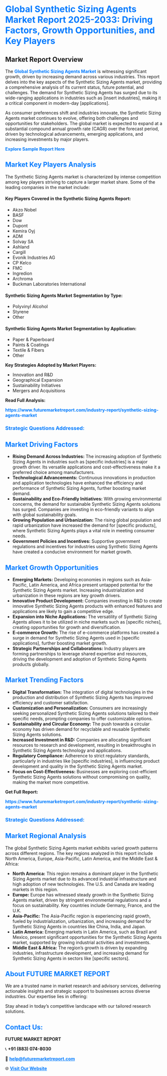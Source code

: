 <h1 style="color: #007BFF;">Global Synthetic Sizing Agents Market Report 2025-2033: Driving Factors, Growth Opportunities, and Key Players</h1>

<section id="overview">
<h2>Market Report Overview</h2>
<p>The <a href="https://www.futuremarketreport.com/industry-report/synthetic-sizing-agents-market" style="color: #007BFF; text-decoration: none;"><strong>Global Synthetic Sizing Agents Market</strong></a> is witnessing significant growth, driven by increasing demand across various industries. This report delves into the key aspects of the Synthetic Sizing Agents market, providing a comprehensive analysis of its current status, future potential, and challenges. The demand for Synthetic Sizing Agents has surged due to its wide-ranging applications in industries such as [insert industries], making it a critical component in modern-day [applications].</p>
<p>As consumer preferences shift and industries innovate, the Synthetic Sizing Agents market continues to evolve, offering both challenges and opportunities for stakeholders. The global market is expected to expand at a substantial compound annual growth rate (CAGR) over the forecast period, driven by technological advancements, emerging applications, and increasing investments by major players.</p>
</section>

<section id="overview">
<p><a href="https://www.futuremarketreport.com/request-sample/reportId=92898" style="color: #007BFF; text-decoration: none;"><strong>Explore Sample Report Here</strong></a></p>
</section>

<section id="key-players">
<h2 style="color: #007BFF;">Market Key Players Analysis</h2>
<p>The Synthetic Sizing Agents market is characterized by intense competition among key players striving to capture a larger market share. Some of the leading companies in the market include:</p>
<h4>Key Players Covered in the Synthetic Sizing Agents Report:</h4>
<ul><li>Akzo Nobel</li><li>BASF</li><li>Dow</li><li>Dupont</li><li>Kemira Oyj</li><li>ADM</li><li>Solvay SA</li><li>Ashland</li><li>Cargill</li><li>Evonik Industries AG</li><li>CP Kelco</li><li>FMC</li><li>Ingredion</li><li>Archroma</li><li>Buckman Laboratories International</li></ul>
<h4>Synthetic Sizing Agents Market Segmentation by Type:</h4>
<ul><li>Polyvinyl Alcohol</li><li>Styrene</li><li>Other</li></ul>

<h4>Synthetic Sizing Agents Market Segmentation by Application:</h4>
<ul><li>Paper &amp; Paperboard</li><li>Paints &amp; Coatings</li><li>Textile &amp; Fibers</li><li>Other</li></ul>
<p><strong>Key Strategies Adopted by Market Players:</strong></p>
<ul>
<li>Innovation and R&D</li>
<li>Geographical Expansion</li>
<li>Sustainability Initiatives</li>
<li>Mergers and Acquisitions</li>
</ul>
</section>

<section>
<p><strong>Read Full Analysis: </strong></p><a href="https://www.futuremarketreport.com/industry-report/synthetic-sizing-agents-market" style="color: #007BFF; text-decoration: none;"><strong>https://www.futuremarketreport.com/industry-report/synthetic-sizing-agents-market</strong></a>
<h3 style="color: #007BFF;">Strategic Questions Addressed:</h3>
</section>

<section id="driving-factors">
<h2 style="color: #007BFF;">Market Driving Factors</h2>
<ul>
<li><strong>Rising Demand Across Industries:</strong> The increasing adoption of Synthetic Sizing Agents in industries such as [specific industries] is a major growth driver. Its versatile applications and cost-effectiveness make it a preferred choice among manufacturers.</li>
<li><strong>Technological Advancements:</strong> Continuous innovations in production and application technologies have enhanced the efficiency and performance of Synthetic Sizing Agents, further boosting market demand.</li>
<li><strong>Sustainability and Eco-Friendly Initiatives:</strong> With growing environmental concerns, the demand for sustainable Synthetic Sizing Agents solutions has surged. Companies are investing in eco-friendly variants to align with global sustainability goals.</li>
<li><strong>Growing Population and Urbanization:</strong> The rising global population and rapid urbanization have increased the demand for [specific products], where Synthetic Sizing Agents plays a vital role in meeting consumer needs.</li>
<li><strong>Government Policies and Incentives:</strong> Supportive government regulations and incentives for industries using Synthetic Sizing Agents have created a conducive environment for market growth.</li>
</ul>
</section>

<section id="growth-opportunities">
<h2 style="color: #007BFF;">Market Growth Opportunities</h2>
<ul>
<li><strong>Emerging Markets:</strong> Developing economies in regions such as Asia-Pacific, Latin America, and Africa present untapped potential for the Synthetic Sizing Agents market. Increasing industrialization and urbanization in these regions are key growth drivers.</li>
<li><strong>Innovative Product Development:</strong> Companies investing in R&D to create innovative Synthetic Sizing Agents products with enhanced features and applications are likely to gain a competitive edge.</li>
<li><strong>Expansion into Niche Applications:</strong> The versatility of Synthetic Sizing Agents allows it to be utilized in niche markets such as [specific niches], creating opportunities for growth and diversification.</li>
<li><strong>E-commerce Growth:</strong> The rise of e-commerce platforms has created a surge in demand for Synthetic Sizing Agents used in [specific applications], further boosting market growth.</li>
<li><strong>Strategic Partnerships and Collaborations:</strong> Industry players are forming partnerships to leverage shared expertise and resources, driving the development and adoption of Synthetic Sizing Agents products globally.</li>
</ul>
</section>

<section id="trending-factors">
<h2 style="color: #007BFF;">Market Trending Factors</h2>
<ul>
<li><strong>Digital Transformation:</strong> The integration of digital technologies in the production and distribution of Synthetic Sizing Agents has improved efficiency and customer satisfaction.</li>
<li><strong>Customization and Personalization:</strong> Consumers are increasingly seeking personalized Synthetic Sizing Agents solutions tailored to their specific needs, prompting companies to offer customizable options.</li>
<li><strong>Sustainability and Circular Economy:</strong> The push towards a circular economy has driven demand for recyclable and reusable Synthetic Sizing Agents solutions.</li>
<li><strong>Increased Investment in R&D:</strong> Companies are allocating significant resources to research and development, resulting in breakthroughs in Synthetic Sizing Agents technology and applications.</li>
<li><strong>Regulatory Compliance:</strong> Adherence to strict regulatory standards, particularly in industries like [specific industries], is influencing product development and quality in the Synthetic Sizing Agents market.</li>
<li><strong>Focus on Cost-Effectiveness:</strong> Businesses are exploring cost-efficient Synthetic Sizing Agents solutions without compromising on quality, making the market more competitive.</li>
</ul>
</section>

<section>
<p><strong>Get Full Report: </strong></p><a href="https://www.futuremarketreport.com/industry-report/synthetic-sizing-agents-market" style="color: #007BFF; text-decoration: none;"><strong>https://www.futuremarketreport.com/industry-report/synthetic-sizing-agents-market</strong></a>
<h3 style="color: #007BFF;">Strategic Questions Addressed:</h3>
</section>


<section id="regional-analysis">
<h2 style="color: #007BFF;">Market Regional Analysis</h2>
<p>The global Synthetic Sizing Agents market exhibits varied growth patterns across different regions. The key regions analyzed in this report include North America, Europe, Asia-Pacific, Latin America, and the Middle East & Africa:</p>
<ul>
<li><strong>North America:</strong> This region remains a dominant player in the Synthetic Sizing Agents market due to its advanced industrial infrastructure and high adoption of new technologies. The U.S. and Canada are leading markets in this region.</li>
<li><strong>Europe:</strong> Europe has witnessed steady growth in the Synthetic Sizing Agents market, driven by stringent environmental regulations and a focus on sustainability. Key countries include Germany, France, and the U.K.</li>
<li><strong>Asia-Pacific:</strong> The Asia-Pacific region is experiencing rapid growth, fueled by industrialization, urbanization, and increasing demand for Synthetic Sizing Agents in countries like China, India, and Japan.</li>
<li><strong>Latin America:</strong> Emerging markets in Latin America, such as Brazil and Mexico, present significant opportunities for the Synthetic Sizing Agents market, supported by growing industrial activities and investments.</li>
<li><strong>Middle East & Africa:</strong> The region’s growth is driven by expanding industries, infrastructure development, and increasing demand for Synthetic Sizing Agents in sectors like [specific sectors].</li>
</ul>
</section>

<footer>
<h2 style="color: #007BFF;">About FUTURE MARKET REPORT</h2>
<p>We are a trusted name in market research and advisory services, delivering actionable insights and strategic support to businesses across diverse industries. Our expertise lies in offering:</p>

<p>Stay ahead in today’s competitive landscape with our tailored research solutions.</p>

<h2 style="color: #007BFF;">Contact Us:</h2>
<p><strong>FUTURE MARKET REPORT</strong></p>
<p>📞 <strong>+91 (883) 074-8030</strong></p>
<p>📧 <strong><a href="mailto:help@futuremarketreport.com" style="color: #007BFF;">help@futuremarketreport.com</a></strong></p>
<p>🌐 <strong><a href="https://www.futuremarketreport.com/" style="color: #007BFF;">Visit Our Website</a></strong></p>
</footer>